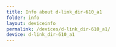 ```yaml
---
title: Info about d-link_dir-610_a1
folder: info
layout: deviceinfo
permalink: /devices/d-link_dir-610_a1/
device: d-link_dir-610_a1
---
```

